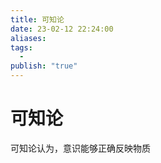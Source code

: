 ```yaml
---
title: 可知论
date: 23-02-12 22:24:00
aliases: 
tags:
  - 
publish: "true"
---
```


# 可知论


可知论认为，意识能够正确反映物质